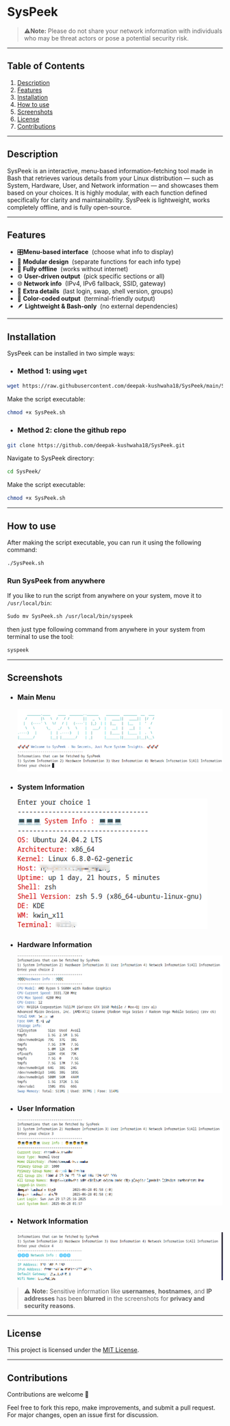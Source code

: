 # SysPeek
>⚠️**Note:** Please do not share your network information with individuals who may be threat actors or pose a potential security risk.
---
## Table of Contents
1. [Description](#description)
2. [Features](#features)
3. [Installation](#installation)
4. [How to use](#how-to-use)
5. [Screenshots](#screenshots)
6. [License](#license)
7. [Contributions](#contributions)
--- 

## Description
SysPeek is an interactive, menu-based information-fetching tool made in Bash that retrieves various details from your Linux distribution — such as System, Hardware, User, and Network information — and showcases them based on your choices.
It is highly modular, with each function defined specifically for clarity and maintainability. SysPeek is lightweight, works completely offline, and is fully open-source.

---
## Features
- 🎛️**Menu-based interface**&nbsp;&nbsp;(choose what info to display)
- 🧩 **Modular design**&nbsp;&nbsp;(separate functions for each info type)
- 🚫 **Fully offline**&nbsp;&nbsp;(works without internet)
- ⚙️ **User-driven output**&nbsp;&nbsp;(pick specific sections or all)
- 🌐 **Network info**&nbsp;&nbsp;(IPv4, IPv6 fallback, SSID, gateway)
- 🧠 **Extra details**&nbsp;&nbsp;(last login, swap, shell version, groups)
- 🎨 **Color-coded output**&nbsp;&nbsp;(terminal-friendly output)
- 🪶 **Lightweight & Bash-only**&nbsp;&nbsp;(no external dependencies)
---

## Installation 

SysPeek can be installed in two simple ways:
* ### Method 1: using `wget`
```bash
wget https://raw.githubusercontent.com/deepak-kushwaha18/SysPeek/main/SysPeek.sh
```
Make the script executable:
```bash
chmod +x SysPeek.sh
```
* ### Method 2: clone the github repo
```bash
git clone https://github.com/deepak-kushwaha18/SysPeek.git
```
Navigate to SysPeek directory:
```bash
cd SysPeek/
```
Make the script executable:
```bash
chmod +x SysPeek.sh
```
---

##  How to use
After making the script executable, you can run it using the following command:
```bash
./SysPeek.sh
```
### Run SysPeek from anywhere
If you like to run the script from anywhere on your system, move it to `/usr/local/bin`:
```bash
Sudo mv SysPeek.sh /usr/local/bin/syspeek
```
then just type following command from anywhere in your system from terminal to use the tool:
```bash
syspeek
```
---

## Screenshots
* ### Main Menu
  ![Main Menu](screenshots/menu.png)
* ### System Information
  ![System Info](screenshots/systemInfo.png)
* ### Hardware Information
  ![Hardware Info](screenshots/hardwareInfo.png)
* ### User Information
  ![User Info](screenshots/userInfo.png)
* ### Network Information
  ![Network Info](screenshots/networkInfo.png)
  
 > ⚠️ **Note:** Sensitive information like **usernames**, **hostnames**, and **IP addresses** has been **blurred** in the screenshots for **privacy and security reasons**.
---

## License
This project is licensed under the [MIT License](LICENSE).

---
## Contributions
Contributions are welcome 💙

Feel free to fork this repo, make improvements, and submit a pull request.  
For major changes, open an issue first for discussion.


